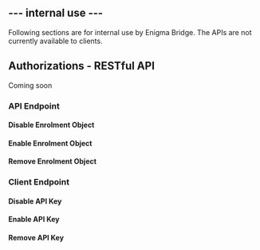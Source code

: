 
## --- internal use ---

Following sections are for internal use by Enigma Bridge. The APIs are not currently available to clients.

## Authorizations - RESTful API

Coming soon

### API Endpoint

#### Disable Enrolment Object

#### Enable Enrolment Object

#### Remove Enrolment Object

### Client Endpoint

#### Disable API Key

#### Enable API Key

#### Remove API Key


